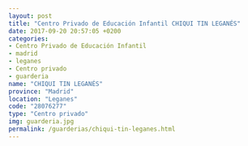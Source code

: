```yaml
---
layout: post
title: "Centro Privado de Educación Infantil CHIQUI TIN LEGANÉS"
date: 2017-09-20 20:57:05 +0200
categories:
- Centro Privado de Educación Infantil
- madrid
- leganes
- Centro privado
- guarderia
name: "CHIQUI TIN LEGANÉS"
province: "Madrid"
location: "Leganes"
code: "28076277"
type: "Centro privado"
img: guarderia.jpg
permalink: /guarderias/chiqui-tin-leganes.html
---
```

